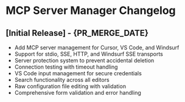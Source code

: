 # MCP Server Manager Changelog

## [Initial Release] - {PR_MERGE_DATE}

- Add MCP server management for Cursor, VS Code, and Windsurf
- Support for stdio, SSE, HTTP, and Windsurf SSE transports
- Server protection system to prevent accidental deletion
- Connection testing with timeout handling
- VS Code input management for secure credentials
- Search functionality across all editors
- Raw configuration file editing with validation
- Comprehensive form validation and error handling